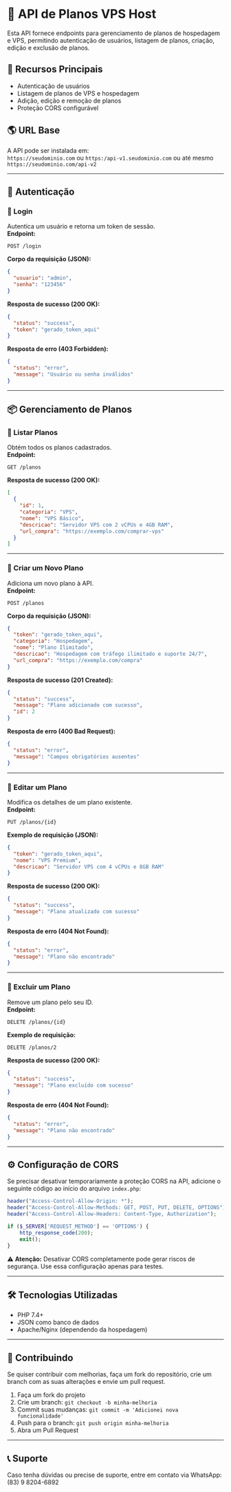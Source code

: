 # 📡 API de Planos VPS Host

Esta API fornece endpoints para gerenciamento de planos de hospedagem e VPS, permitindo autenticação de usuários, listagem de planos, criação, edição e exclusão de planos.

## 🚀 Recursos Principais
- Autenticação de usuários
- Listagem de planos de VPS e hospedagem
- Adição, edição e remoção de planos
- Proteção CORS configurável

## 🌎 URL Base
A API pode ser instalada em:  
`https://seudominio.com`
ou
`https:/api-v1.seudominio.com`
ou até mesmo
`https://seudominio.com/api-v2`

---

## 🔑 Autenticação

### **📌 Login**
Autentica um usuário e retorna um token de sessão.  
**Endpoint:**  
```http
POST /login
```
**Corpo da requisição (JSON):**
```json
{
  "usuario": "admin",
  "senha": "123456"
}
```
**Resposta de sucesso (200 OK):**
```json
{
  "status": "success",
  "token": "gerado_token_aqui"
}
```
**Resposta de erro (403 Forbidden):**
```json
{
  "status": "error",
  "message": "Usuário ou senha inválidos"
}
```

---

## 📦 Gerenciamento de Planos

### **📌 Listar Planos**
Obtém todos os planos cadastrados.  
**Endpoint:**  
```http
GET /planos
```
**Resposta de sucesso (200 OK):**
```json
[
  {
    "id": 1,
    "categoria": "VPS",
    "nome": "VPS Básico",
    "descricao": "Servidor VPS com 2 vCPUs e 4GB RAM",
    "url_compra": "https://exemplo.com/comprar-vps"
  }
]
```

---

### **📌 Criar um Novo Plano**
Adiciona um novo plano à API.  
**Endpoint:**  
```http
POST /planos
```
**Corpo da requisição (JSON):**
```json
{
  "token": "gerado_token_aqui",
  "categoria": "Hospedagem",
  "nome": "Plano Ilimitado",
  "descricao": "Hospedagem com tráfego ilimitado e suporte 24/7",
  "url_compra": "https://exemplo.com/compra"
}
```
**Resposta de sucesso (201 Created):**
```json
{
  "status": "success",
  "message": "Plano adicionado com sucesso",
  "id": 2
}
```
**Resposta de erro (400 Bad Request):**
```json
{
  "status": "error",
  "message": "Campos obrigatórios ausentes"
}
```

---

### **📌 Editar um Plano**
Modifica os detalhes de um plano existente.  
**Endpoint:**  
```http
PUT /planos/{id}
```
**Exemplo de requisição (JSON):**
```json
{
  "token": "gerado_token_aqui",
  "nome": "VPS Premium",
  "descricao": "Servidor VPS com 4 vCPUs e 8GB RAM"
}
```
**Resposta de sucesso (200 OK):**
```json
{
  "status": "success",
  "message": "Plano atualizado com sucesso"
}
```
**Resposta de erro (404 Not Found):**
```json
{
  "status": "error",
  "message": "Plano não encontrado"
}
```

---

### **📌 Excluir um Plano**
Remove um plano pelo seu ID.  
**Endpoint:**  
```http
DELETE /planos/{id}
```
**Exemplo de requisição:**
```http
DELETE /planos/2
```
**Resposta de sucesso (200 OK):**
```json
{
  "status": "success",
  "message": "Plano excluído com sucesso"
}
```
**Resposta de erro (404 Not Found):**
```json
{
  "status": "error",
  "message": "Plano não encontrado"
}
```

---

## ⚙️ Configuração de CORS
Se precisar desativar temporariamente a proteção CORS na API, adicione o seguinte código ao início do arquivo `index.php`:

```php
header("Access-Control-Allow-Origin: *");
header("Access-Control-Allow-Methods: GET, POST, PUT, DELETE, OPTIONS");
header("Access-Control-Allow-Headers: Content-Type, Authorization");

if ($_SERVER['REQUEST_METHOD'] == 'OPTIONS') {
    http_response_code(200);
    exit();
}
```
⚠ **Atenção:** Desativar CORS completamente pode gerar riscos de segurança. Use essa configuração apenas para testes.

---

## 🛠 Tecnologias Utilizadas
- PHP 7.4+
- JSON como banco de dados
- Apache/Nginx (dependendo da hospedagem)

---

## 📌 Contribuindo
Se quiser contribuir com melhorias, faça um fork do repositório, crie um branch com as suas alterações e envie um pull request.

1. Faça um fork do projeto
2. Crie um branch: `git checkout -b minha-melhoria`
3. Commit suas mudanças: `git commit -m 'Adicionei nova funcionalidade'`
4. Push para o branch: `git push origin minha-melhoria`
5. Abra um Pull Request

---

## 📞 Suporte
Caso tenha dúvidas ou precise de suporte, entre em contato via WhatsApp: (83) 9 8204-6892
